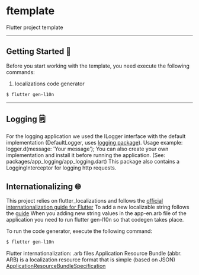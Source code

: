 # ftemplate

Flutter project template

---

## Getting Started 🚀

Before you start working with the template, you need execute the following commands:

1. localizations code generator

```sh
$ flutter gen-l10n
```

---

## Logging 🗒️

For the logging application we used the ILogger interface with the default implementation (DefaultLogger,
uses [logging package](https://pub.dev/packages/logging)).
Usage example: logger.d(message: 'Your message');
You can also create your own implementation and install it before running the application. (See:
packages/app_logging/app_logging.dart)
This package also contains a LoggingInterceptor for logging http requests.

## Internationalizing 🌐

This project relies on flutter_localizations and follows
the [official internationalization guide for Flutter][localizations_official_guide]
To add a new localizable string follows the [guide][localizations_add_strings_guide]
When you adding new string values in the app-en.arb file of the application you need to run flutter gen-l10n so that
codegen takes place.

To run the code generator, execute the following command:

```sh
$ flutter gen-l10n
```

Flutter internationalization: .arb files
Application Resource Bundle (abbr. ARB)  is a localization resource format that is simple (based on
JSON) [ApplicationResourceBundleSpecification][localizations_arb_spec]


[localizations_official_guide]: https://docs.flutter.dev/development/accessibility-and-localization/internationalization

[localizations_add_strings_guide]: https://docs.flutter.dev/development/accessibility-and-localization/internationalization#adding-your-own-localized-messages

[localizations_arb_spec]: https://github.com/google/app-resource-bundle/wiki/ApplicationResourceBundleSpecification#namespace-reference-with-or-without-variation-part